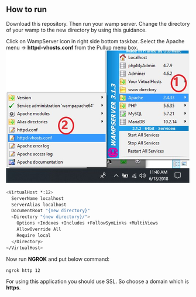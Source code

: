 [image1]: ./Images/wamp-server-httpd-vhosts.conf.jpg "wamp-server-httpd-vhosts.conf"
[image2]: ./Images/Result.png "Result"

## How to run
Download this repository. Then run your wamp server. Change the directory of your wamp to the new directory by using this guidance.

Click on WampServer icon in right side bottom taskbar. Select the Apache menu  -> __httpd-vhosts.conf__ from the Pullup menu box.
![wamp server httpd vhosts conf][image1]

```bash
<VirtualHost *:12>
  ServerName localhost
  ServerAlias localhost
  DocumentRoot "{new directory}"
  <Directory "{new directory}/">
    Options +Indexes +Includes +FollowSymLinks +MultiViews
    AllowOverride All
    Require local
  </Directory>
</VirtualHost>
```

Now run __NGROK__ and put below command:

```bash
ngrok http 12
```

For using this application you should use SSL. So choose a domain which is __https__.

